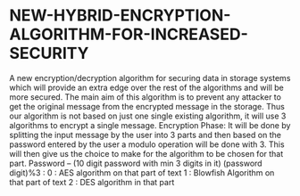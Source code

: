 # NEW-HYBRID-ENCRYPTION-ALGORITHM-FOR-INCREASED-SECURITY
 A new encryption/decryption algorithm for securing data in storage systems which will provide an extra edge over the rest of the algorithms and will be more secured.
The main aim of this algorithm is to prevent any attacker to get the original message from the encrypted message in the storage.
Thus our algorithm is not based on just one single existing algorithm, it will use 3 algorithms to encrypt a single message. 
Encryption Phase:
It will be done by splitting the input message by the user into 3 parts and then based on the password entered by the user a modulo operation will be done with 3. This will then give us the choice to make for the algorithm to be chosen for that part.
Password – (10 digit password with min 3 digits in it)
(password digit)%3 : 0 :  AES algorithm on that part of text
                                   1 :   Blowfish Algorithm on that part of text
                                   2 :   DES algorithm in that part
  



